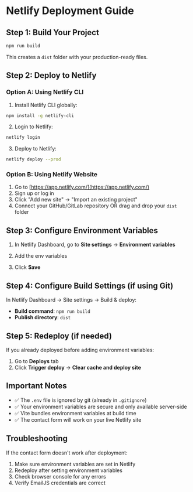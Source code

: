 # Netlify Deployment Guide

## Step 1: Build Your Project

```bash
npm run build
```

This creates a `dist` folder with your production-ready files.

## Step 2: Deploy to Netlify

### Option A: Using Netlify CLI

1. Install Netlify CLI globally:
```bash
npm install -g netlify-cli
```

2. Login to Netlify:
```bash
netlify login
```

3. Deploy to Netlify:
```bash
netlify deploy --prod
```

### Option B: Using Netlify Website

1. Go to [https://app.netlify.com/](https://app.netlify.com/)
2. Sign up or log in
3. Click "Add new site" → "Import an existing project"
4. Connect your GitHub/GitLab repository OR drag and drop your `dist` folder

## Step 3: Configure Environment Variables

1. In Netlify Dashboard, go to **Site settings** → **Environment variables**
2. Add the env variables

3. Click **Save**

## Step 4: Configure Build Settings (if using Git)

In Netlify Dashboard → Site settings → Build & deploy:

- **Build command**: `npm run build`
- **Publish directory**: `dist`

## Step 5: Redeploy (if needed)

If you already deployed before adding environment variables:
1. Go to **Deploys** tab
2. Click **Trigger deploy** → **Clear cache and deploy site**

## Important Notes

- ✅ The `.env` file is ignored by git (already in `.gitignore`)
- ✅ Your environment variables are secure and only available server-side
- ✅ Vite bundles environment variables at build time
- ✅ The contact form will work on your live Netlify site

## Troubleshooting

If the contact form doesn't work after deployment:
1. Make sure environment variables are set in Netlify
2. Redeploy after setting environment variables
3. Check browser console for any errors
4. Verify EmailJS credentials are correct
